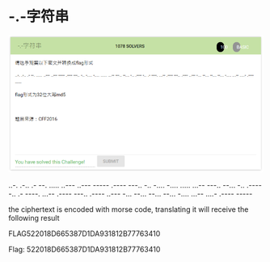 # -.-字符串

![](Capture.PNG)

..-. .-.. .- --. ..... ..--- ..--- ----- .---- ---.. -.. -.... -.... ..... ...-- ---.. --... -.. .---- -.. .- ----. ...-- .---- ---.. .---- ..--- -... --... --... --... -.... ...-- ....- .---- -----

the ciphertext is encoded with morse code, translating it will receive the following result

FLAG522018D665387D1DA931812B77763410

Flag: 522018D665387D1DA931812B77763410